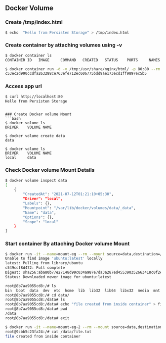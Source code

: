 ## Docker Volume

### Create /tmp/index.html
```bash
$ echo  "Hello from Persisten Storage" > /tmp/index.html
```

### Create container by attaching volumes using -v
```bash
$ docker container ls
CONTAINER ID   IMAGE     COMMAND   CREATED   STATUS    PORTS     NAMES

$ docker container run -d -v /tmp:/usr/share/nginx/html/ -p 80:80 --rm nginx:alpine
c53ec2d990ccdfa263288ce763efe712ec606775bdd9ae173ecd1ff9897ec5b5

```

### Access app url
```bash
$ curl http://localhost:80
Hello from Persisten Storage
```
```

### Create Docker volume Mount
```bash
$ docker volume ls
DRIVER    VOLUME NAME

$ docker volume create data
data

$ docker volume ls
DRIVER    VOLUME NAME
local     data

```

### Check Docker volume Mount Details
```bash
$ docker volume inspect data
[
    {
        "CreatedAt": "2021-07-12T01:21:10+05:30",
        "Driver": "local",
        "Labels": {},
        "Mountpoint": "/var/lib/docker/volumes/data/_data",
        "Name": "data",
        "Options": {},
        "Scope": "local"
    }
]
```

### Start container By attaching Docker volume Mount
```bash
$ docker run -it --name=mount-eg --rm --mount source=data,destination=/data ubuntu
Unable to find image 'ubuntu:latest' locally
latest: Pulling from library/ubuntu
c549ccf8d472: Pull complete
Digest: sha256:aba80b77e27148d99c034a987e7da3a287ed455390352663418c0f2ed40417fe
Status: Downloaded newer image for ubuntu:latest

root@8b7aa9055cd8:/# ls
bin  boot  data  dev  etc  home  lib  lib32  lib64  libx32  media  mnt  opt  proc  root  run  sbin  srv  sys  tmp  usr  var
root@8b7aa9055cd8:/# cd data/
root@8b7aa9055cd8:/data# ls
root@8b7aa9055cd8:/data# echo "file created from inside container" > file.txt
root@8b7aa9055cd8:/data# pwd
/data
root@8b7aa9055cd8:/data# exit

$ docker run -it --name=mount-eg-2 --rm --mount source=data,destination=/data ubuntu
root@9cbb5c23fa24:/# cat /data/file.txt
file created from inside container
```
